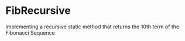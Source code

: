# FibRecursive
Implementing a recursive static method that returns the 10th term of the Fibonacci Sequence
